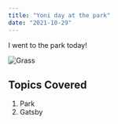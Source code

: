 ```yaml
---
title: "Yoni day at the park"
date: "2021-10-29"
---
```


I went to the park today!

![Grass](./grass.jpg)

## Topics Covered

1. Park
2. Gatsby